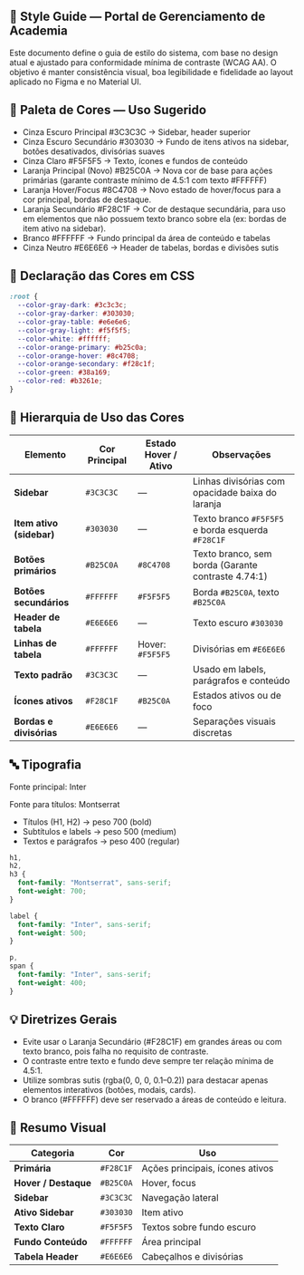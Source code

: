 ## 🧡 Style Guide — Portal de Gerenciamento de Academia

Este documento define o guia de estilo do sistema, com base no design atual e ajustado para conformidade mínima de contraste (WCAG AA).
O objetivo é manter consistência visual, boa legibilidade e fidelidade ao layout aplicado no Figma e no Material UI.

## 🎨 Paleta de Cores — Uso Sugerido

- Cinza Escuro Principal #3C3C3C
  → Sidebar, header superior
- Cinza Escuro Secundário #303030
  → Fundo de itens ativos na sidebar, botões desativados, divisórias suaves
- Cinza Claro #F5F5F5
  → Texto, ícones e fundos de conteúdo
- Laranja Principal (Novo) #B25C0A
  → Nova cor de base para ações primárias (garante contraste mínimo de 4.5:1 com texto #FFFFFF)
- Laranja Hover/Focus #8C4708
  → Novo estado de hover/focus para a cor principal, bordas de destaque.
- Laranja Secundário #F28C1F
  → Cor de destaque secundária, para uso em elementos que não possuem texto branco sobre ela (ex: bordas de item ativo na sidebar).
- Branco #FFFFFF
  → Fundo principal da área de conteúdo e tabelas
- Cinza Neutro #E6E6E6
  → Header de tabelas, bordas e divisões sutis

## 📌 Declaração das Cores em CSS

```css
:root {
  --color-gray-dark: #3c3c3c;
  --color-gray-darker: #303030;
  --color-gray-table: #e6e6e6;
  --color-gray-light: #f5f5f5;
  --color-white: #ffffff;
  --color-orange-primary: #b25c0a;
  --color-orange-hover: #8c4708;
  --color-orange-secondary: #f28c1f;
  --color-green: #38a169;
  --color-red: #b3261e;
}
```

## 🧭 Hierarquia de Uso das Cores

| Elemento                 | Cor Principal | Estado Hover / Ativo | Observações                                        |
| ------------------------ | ------------- | -------------------- | -------------------------------------------------- |
| **Sidebar**              | `#3C3C3C`     | —                    | Linhas divisórias com opacidade baixa do laranja   |
| **Item ativo (sidebar)** | `#303030`     | —                    | Texto branco `#F5F5F5` e borda esquerda `#F28C1F`  |
| **Botões primários**     | `#B25C0A`     | `#8C4708`            | Texto branco, sem borda (Garante contraste 4.74:1) |
| **Botões secundários**   | `#FFFFFF`     | `#F5F5F5`            | Borda `#B25C0A`, texto `#B25C0A`                   |
| **Header de tabela**     | `#E6E6E6`     | —                    | Texto escuro `#303030`                             |
| **Linhas de tabela**     | `#FFFFFF`     | Hover: `#F5F5F5`     | Divisórias em `#E6E6E6`                            |
| **Texto padrão**         | `#3C3C3C`     | —                    | Usado em labels, parágrafos e conteúdo             |
| **Ícones ativos**        | `#F28C1F`     | `#B25C0A`            | Estados ativos ou de foco                          |
| **Bordas e divisórias**  | `#E6E6E6`     | —                    | Separações visuais discretas                       |

## 🔤 Tipografia

Fonte principal: Inter

Fonte para títulos: Montserrat

- Títulos (H1, H2) → peso 700 (bold)
- Subtítulos e labels → peso 500 (medium)
- Textos e parágrafos → peso 400 (regular)

```css
h1,
h2,
h3 {
  font-family: "Montserrat", sans-serif;
  font-weight: 700;
}

label {
  font-family: "Inter", sans-serif;
  font-weight: 500;
}

p,
span {
  font-family: "Inter", sans-serif;
  font-weight: 400;
}
```

## 💡 Diretrizes Gerais

- Evite usar o Laranja Secundário (#F28C1F) em grandes áreas ou com texto branco, pois falha no requisito de contraste.
- O contraste entre texto e fundo deve sempre ter relação mínima de 4.5:1.
- Utilize sombras sutis (rgba(0, 0, 0, 0.1–0.2)) para destacar apenas elementos interativos (botões, modais, cards).
- O branco (#FFFFFF) deve ser reservado a áreas de conteúdo e leitura.

## 🎯 Resumo Visual

| Categoria            | Cor       | Uso                             |
| -------------------- | --------- | ------------------------------- |
| **Primária**         | `#F28C1F` | Ações principais, ícones ativos |
| **Hover / Destaque** | `#B25C0A` | Hover, focus                    |
| **Sidebar**          | `#3C3C3C` | Navegação lateral               |
| **Ativo Sidebar**    | `#303030` | Item ativo                      |
| **Texto Claro**      | `#F5F5F5` | Textos sobre fundo escuro       |
| **Fundo Conteúdo**   | `#FFFFFF` | Área principal                  |
| **Tabela Header**    | `#E6E6E6` | Cabeçalhos e divisórias         |
